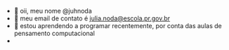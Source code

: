 - 👋 oii, meu nome @juhnoda
- 👀 meu email de contato é julia.noda@escola.pr.gov.br 
- 💞️ estou aprendendo a programar recentemente, por conta das aulas de pensamento computacional
- 
<!---
juhnoda/juhnoda is a ✨ special ✨ repository because its `README.md` (this file) appears on your GitHub profile.
You can click the Preview link to take a look at your changes.
--->
